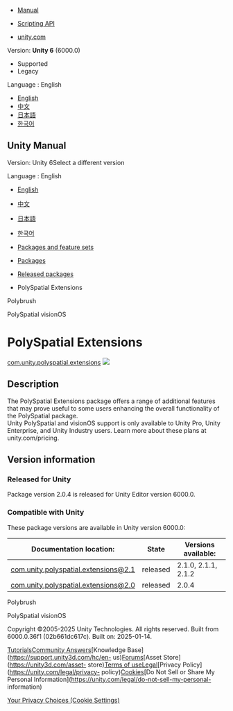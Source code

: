 [](https://docs.unity3d.com)

  * [Manual](../Manual/index.html)
  * [Scripting API](../ScriptReference/index.html)

  * [unity.com](https://unity.com/)

Version: **Unity 6** (6000.0)

  * Supported
  * Legacy

Language : English

  * [English](/Manual/com.unity.polyspatial.extensions.html)
  * [中文](/cn/current/Manual/com.unity.polyspatial.extensions.html)
  * [日本語](/ja/current/Manual/com.unity.polyspatial.extensions.html)
  * [한국어](/kr/current/Manual/com.unity.polyspatial.extensions.html)

[](https://docs.unity3d.com)

## Unity Manual

Version: Unity 6Select a different version

Language : English

  * [English](/Manual/com.unity.polyspatial.extensions.html)
  * [中文](/cn/current/Manual/com.unity.polyspatial.extensions.html)
  * [日本語](/ja/current/Manual/com.unity.polyspatial.extensions.html)
  * [한국어](/kr/current/Manual/com.unity.polyspatial.extensions.html)

  * [Packages and feature sets](PackagesList.html)
  * [Packages](Packages-all.html)
  * [Released packages](pack-safe.html)
  * PolySpatial Extensions 

[](com.unity.polybrush.html)

Polybrush

[](com.unity.polyspatial.visionos.html)

PolySpatial visionOS

# PolySpatial Extensions

[com.unity.polyspatial.extensions](https://docs.unity3d.com/Packages/com.unity.polyspatial.extensions@2.1/manual/index.html)
![](../uploads/Main/iconRel.png)

## Description

The PolySpatial Extensions package offers a range of additional features that
may prove useful to some users enhancing the overall functionality of the
PolySpatial package.  
Unity PolySpatial and visionOS support is only available to Unity Pro, Unity
Enterprise, and Unity Industry users. Learn more about these plans at
unity.com/pricing.

## Version information

### Released for Unity

Package version 2.0.4 is released for Unity Editor version 6000.0.

### Compatible with Unity

These package versions are available in Unity version 6000.0:

**Documentation location:** | **State** | **Versions available:**  
---|---|---  
[com.unity.polyspatial.extensions@2.1](https://docs.unity3d.com/Packages/com.unity.polyspatial.extensions@2.1/manual/index.html) | released | 2.1.0, 2.1.1, 2.1.2  
[com.unity.polyspatial.extensions@2.0](https://docs.unity3d.com/Packages/com.unity.polyspatial.extensions@2.0/manual/index.html) | released | 2.0.4  
  
[](com.unity.polybrush.html)

Polybrush

[](com.unity.polyspatial.visionos.html)

PolySpatial visionOS

Copyright ©2005-2025 Unity Technologies. All rights reserved. Built from
6000.0.36f1 (02b661dc617c). Built on: 2025-01-14.

[Tutorials](https://learn.unity.com/)[Community
Answers](https://answers.unity3d.com)[Knowledge
Base](https://support.unity3d.com/hc/en-
us)[Forums](https://forum.unity3d.com)[Asset Store](https://unity3d.com/asset-
store)[Terms of
use](https://docs.unity3d.com/Manual/TermsOfUse.html)[Legal](https://unity.com/legal)[Privacy
Policy](https://unity.com/legal/privacy-
policy)[Cookies](https://unity.com/legal/cookie-policy)[Do Not Sell or Share
My Personal Information](https://unity.com/legal/do-not-sell-my-personal-
information)

[Your Privacy Choices (Cookie Settings)](javascript:void\(0\);)

